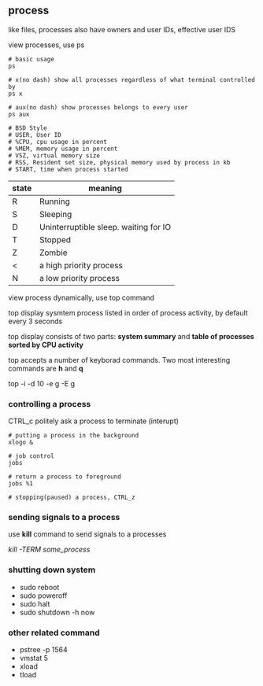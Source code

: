 ## process
like files, processes also have owners and user IDs, effective user IDS

view processes, use ps
```shell
# basic usage
ps

# x(no dash) show all processes regardless of what terminal controlled by
ps x

# aux(no dash) show processes belongs to every user
ps aux

# BSD Style
# USER, User ID
# %CPU, cpu usage in percent
# %MEM, memory usage in percent
# VSZ, virtual memory size
# RSS, Resident set size, physical memory used by process in kb
# START, time when process started
```

|state|meaning|
|-----|-------|
|R | Running |
|S|Sleeping|
|D|Uninterruptible sleep. waiting for IO|
|T|Stopped|
|Z|Zombie|
|< | a high priority process|
|N | a low priority process|


view process dynamically, use top command

top display sysmtem process listed in order of process activity, by default every 3 seconds

top display consists of two parts: **system summary** and **table of processes sorted by CPU activity**

top accepts a number of keyborad commands. Two most interesting commands are **h** and **q**

top -i -d 10 -e g -E g

### controlling a process
CTRL_c politely ask a process to terminate (interupt)

```shell
# putting a process in the background
xlogo &

# job control
jobs

# return a process to foreground
jobs %1

# stopping(paused) a process, CTRL_z
```

### sending signals to a process
use **kill** command to send signals to a processes

*kill -TERM some_process*

### shutting down system
* sudo reboot
* sudo poweroff
* sudo halt
* sudo shutdown -h now


### other related command
* pstree -p 1564
* vmstat 5
* xload
* tload


